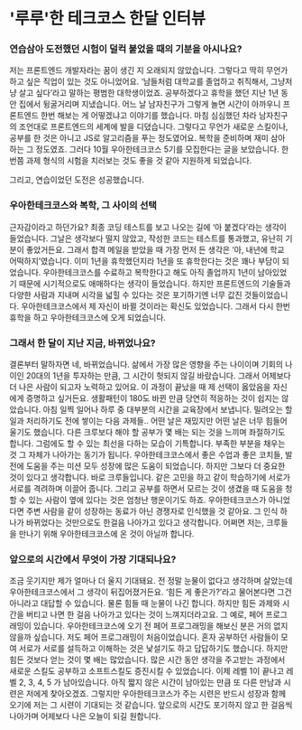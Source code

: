 # '루루'한 테크코스 한달 인터뷰


### 연습삼아 도전했던 시험이 덜컥 붙었을 때의 기분을 아시나요?

저는 프론트엔드 개발자라는 꿈이 생긴 지 오래되지 않았습니다. 그렇다고 딱히 무언가 하고 싶은 직업이 있는 것도 아니었어요. ‘남들처럼 대학교를 졸업하고 취직해서, 그냥저냥 살고 싶다’라고 말하는 평범한 대학생이었죠. 공부하겠다고 휴학을 했던 지난 1년 동안 집에서 뒹굴거리며 지냈습니다. 어느 날 남자친구가 그렇게 놀면 시간이 아까우니 프론트엔드 한번 해보는 게 어떻겠냐고 이야기를 했습니다. 마침 심심했던 차라 남자친구의 조언대로 프론트엔드의 세계에 발을 디뎠습니다. 그렇다고 무언가 새로운 스킬이나, 공부를 한 것은 아니고 JS로 알고리즘을 푸는 정도였어요. 복학을 준비하며 재미 삼아 하는 그 정도였죠. 그러다 10월 우아한테크코스 5기를 모집한다는 글을 보았습니다. 한 번쯤 과제 형식의 시험을 치러보는 것도 좋을 것 같아 지원하게 되었습니다.

그리고, 연습이었던 도전은 성공했습니다.

### 우아한테크코스와 복학, 그 사이의 선택

근자감이라고 하던가요? 최종 코딩 테스트를 보고 나오는 길에 ‘아 붙겠다’라는 생각이 들었습니다. 그날은 생각보다 떨지 않았고, 작성한 코드는 테스트를 통과했고, 유난히 기분이 좋았거든요. 그래서 합격 메일을 받았을 때 가장 먼저 든 생각은 ‘아, 내년에 학교 어떡하지’였습니다. 이미 1년을 휴학했던지라 1년을 또 휴학한다는 것은 꽤나 부담이 되었습니다. 우아한테크코스를 수료하고 복학한다고 해도 아직 졸업까지 1년이 남아있었기 때문에 시기적으로도 애매하다는 생각이 들었습니다. 하지만 프론트엔드의 기술들과 다양한 사람과 지내며 시각을 넓힐 수 있다는 것은 포기하기엔 너무 값진 것들이었습니다. 우아한테크코스에서 제 자신이 바뀔 것이라는 확신도 있었습니다. 그래서 다시 한번 휴학을 하고 우아한테크코스에 오게 되었습니다.

### 그래서 한 달이 지난 지금, 바뀌었나요?

결론부터 말하자면 네, 바뀌었습니다. 삶에서 가장 많은 영향을 주는 나이이며 기회의 나이인 20대의 1년을 투자하는 만큼, 그 시간이 헛되지 않길 바랐습니다. 그래서 어제보다 더 나은 사람이 되고자 노력하고 있어요. 이 과정이 끝났을 때 제 선택이 옳았음을 자신에게 증명하고 싶거든요. 생활패턴이 180도 바뀐 만큼 당연히 적응하는 것이 쉽지는 않았습니다. 아침 일찍 일어나 하루 중 대부분의 시간을 교육장에서 보냅니다. 밀려오는 할 일과 처리하기도 전에 쌓이는 다음 과제들.. 어떤 날은 재밌지만 어떤 날은 너무 힘들어 울기도 했습니다. 다른 크루보다 해야 할 공부가 몇 배는 되는 것을 느끼며 좌절하기도 합니다. 그럼에도 할 수 있는 최선을 다하는 모습이 기특합니다. 부족한 부분을 채우는 것 그 자체가 나아가는 동기가 됩니다. 우아한테크코스에서 좋은 수업과 좋은 코치들, 발전에 도움을 주는 미션 모두 성장에 많은 도움이 되었습니다. 하지만 그보다 더 중요한 것이 있다고 생각합니다. 바로 크루들입니다. 같은 고민을 하고 같이 학습하기에 서로가 서로를 격려하며 이끌어 줍니다. 그리고 공부를 하면서 모르는 것이 생겼을 때 도움을 청할 수 있는 사람이 옆에 있다는 것은 엄청난 행운이기도 하죠. 우아한테크코스가 아니었다면 주변 사람을 같이 성장하는 동료가 아닌 경쟁자로 인식했을 것 같아요. 그 인식 하나가 바뀌었다는 것만으로도 한걸음 나아가고 있다고 생각합니다. 어쩌면 저는, 크루들을 만나기 위해 우아한테크코스에 온 것이 아닐까 합니다. 

### 앞으로의 시간에서 무엇이 가장 기대되나요?

조금 웃기지만 제가 얼마나 더 울지 기대돼요. 전 정말 눈물이 없다고 생각하며 살았는데 우아한테크코스에서 그 생각이 뒤집어졌거든요. ‘힘든 게 좋은가?’라고 물어본다면 그건 아니라고 대답할 수 있습니다. 물론 힘들 때 눈물이 나긴 합니다. 하지만 힘든 과제와 시간을 버티고 나면 한 걸음 나아가고 있다는 것이 느껴지더라고요. 그 예로, 페어 프로그래밍이 있습니다. 우아한테크코스에 오기 전 페어 프로그래밍을 해보신 분은 거의 없지 않을까 싶습니다. 저도 페어 프로그래밍이 처음이었습니다. 혼자 공부하던 사람들이 모여 서로가 서로를 설득하고 이해하는 것은 낯설기도 하고 답답하기도 했습니다. 하지만 힘든 것보다 얻는 것이 몇 배는 많았습니다. 많은 시간 동안 생각을 주고받는 과정에서 새로운 스킬도 공부하고 소프트스킬도 증진시킬 수 있었습니다. 이제 레벨 1이 끝나고 레벨 2, 3, 4, 5 가 남아있습니다. 아직 짧지 않은 시간이 남아있는 만큼 또 다른 만남과 시련은 저에게 찾아오겠죠. 그렇지만 우아한테크코스가 주는 시련은 반드시 성장과 함께 오기에 저는 그 시련이 기대되는 것 같습니다. 앞으로의 시간도 포기하지 않고 한 걸음씩 나아가며 어제보다 나은 오늘이 되길 원합니다.
